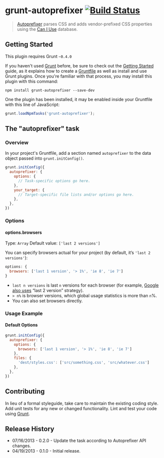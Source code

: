 # grunt-autoprefixer [![Build Status](https://travis-ci.org/nDmitry/grunt-autoprefixer.png?branch=master)](https://travis-ci.org/nDmitry/grunt-autoprefixer)

> [Autoprefixer](https://github.com/ai/autoprefixer) parses CSS and adds vendor-prefixed CSS properties using the [Can I Use](http://caniuse.com/) database.

## Getting Started
This plugin requires Grunt `~0.4.0`

If you haven't used [Grunt](http://gruntjs.com/) before, be sure to check out the [Getting Started](http://gruntjs.com/getting-started) guide, as it explains how to create a [Gruntfile](http://gruntjs.com/sample-gruntfile) as well as install and use Grunt plugins. Once you're familiar with that process, you may install this plugin with this command:

```shell
npm install grunt-autoprefixer --save-dev
```

One the plugin has been installed, it may be enabled inside your Gruntfile with this line of JavaScript:

```js
grunt.loadNpmTasks('grunt-autoprefixer');
```

## The "autoprefixer" task

### Overview
In your project's Gruntfile, add a section named `autoprefixer` to the data object passed into `grunt.initConfig()`.

```js
grunt.initConfig({
  autoprefixer: {
    options: {
      // Task-specific options go here.
    },
    your_target: {
      // Target-specific file lists and/or options go here.
    },
  },
})
```

### Options

#### options.browsers
Type: `Array`
Default value: `['last 2 versions']`

You can specify browsers actual for your project (by default, it’s
`'last 2 versions'`):

```js
options: {
  browsers: ['last 1 version', '> 1%', 'ie 8', 'ie 7']
}
```

* `last n versions` is last `n` versions for each browser (for example,
  [Google also uses](http://support.google.com/a/bin/answer.py?answer=33864)
  “last 2 version” strategy).
* `> n%` is browser versions, which global usage statistics is more than `n`%.
* You can also set browsers directly.

### Usage Example

#### Default Options

```js
grunt.initConfig({
  autoprefixer: {
    options: {
      browsers: ['last 1 version', '> 1%', 'ie 8', 'ie 7']
    },
    files: {
      'dest/styles.css': ['src/something.css', 'src/whatever.css']
    },
  },
})
```

## Contributing
In lieu of a formal styleguide, take care to maintain the existing coding style. Add unit tests for any new or changed functionality. Lint and test your code using [Grunt](http://gruntjs.com/).

## Release History

* 07/16/2013 - 0.2.0 - Update the task according to Autoprefixer API changes.
* 04/19/2013 - 0.1.0 - Initial release.
